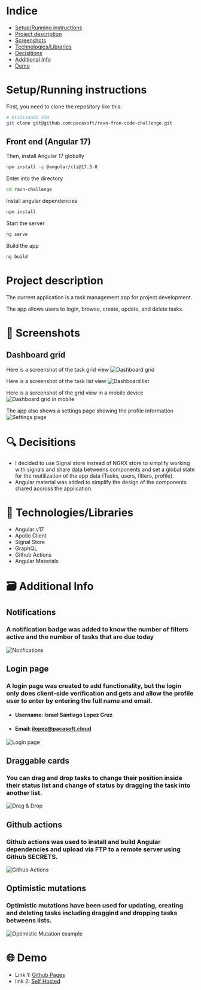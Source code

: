 # Indice

- [Setup/Running instructions](#setuprunning-instructions)
- [Project description](#project-description)
- [Screenshots](#screenshots)
- [Technologies/Libraries](#technologieslibraries)
- [Decisitions](#decisitions)
- [Additional Info](#additional-info)
- [Demo](#demo)

# Setup/Running instructions

First, you need to clone the repository like this:

```bash
# Utilizando SSH
git clone git@github.com:pacasoft/ravn-fron-code-challenge.git
```

## Front end (Angular 17)

Then, install Angular 17 globally

```bash
npm install -g @angular/cli@17.3.0
```

Enter into the directory

```bash
cd ravn-challenge
```

Install angular dependencies

```bash
npm install
```

Start the server

```bash
ng serve
```

Build the app

```bash
ng build
```

# Project description

The current application is a task management app for project development.

The app allows users to login, browse, create, update, and delete tasks.

# :camera_flash: Screenshots

## Dashboard grid

Here is a screenshot of the task grid view
![Dashboard grid](screenshots/dashboard_grid.png)

Here is a screenshot of the task list view
![Dashboard list](screenshots/dashboard_list.png)

Here is a screenshot of the grid view in a mobile device
![Dashboard grid in mobile](screenshots/dashboard_mobile.png)

The app also shows a settings page showing the profile information
![Settings page](screenshots/settings.png)

# :mag: Decisitions

- I decided to use Signal store instead of NGRX store to simplify working with signals and share data betweens components and set a global state for the reutilization of the app data (Tasks, users, filters, profile).
- Angular material was added to simplify the design of the components shared accross the application.

# :bricks: Technologies/Libraries

- Angular v17
- Apollo Client
- Signal Store
- GraphQL
- Github Actions
- Angular Materials

# :card_file_box: Additional Info

## Notifications

### A notification badge was added to know the number of filters active and the number of tasks that are due today

![Notifications](screenshots/notifications.png)

## Login page

### A login page was created to add functionality, but the login only does client-side verification and gets and allow the profile user to enter by entering the **full name** and **email**.

- #### Username: Israel Santiago Lopez Cruz
- #### Email: ilopez@pacasoft.cloud

![Login page](screenshots/login.png)

## Draggable cards

### You can drag and drop tasks to change their position inside their status list and change of status by dragging the task into another list.

![Drag & Drop](screenshots/drag_drop.png)

## Github actions

### Github actions was used to install and build Angular dependencies and upload via FTP to a remote server using Github SECRETS.

![Github Actions](screenshots/git_actions.png)

## Optimistic mutations

### Optimistic mutations have been used for updating, creating and deleting tasks including draggind and dropping tasks betweens lists.

![Optimistic Mutation example](screenshots/optim_mutation.png)

# :globe_with_meridians: Demo

- Link 1: [Github Pages](https://pacasoft.github.io/ravn-fron-code-challenge/ravn-challenge/browser/)
- link 2: [Self Hosted](https://ravn-challenge.pacasoft.cloud)
